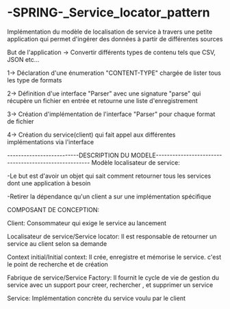 # -SPRING-_Service_locator_pattern

Implémentation du modèle de localisation de service à travers une petite application
qui permet d'ingérer des données à partir de différentes sources

But de l'application -> Convertir différents types de contenu tels que  CSV, JSON etc...

1-> Déclaration d'une énumeration "CONTENT-TYPE" chargée de lister tous les type de formats


2-> Définition d'ue interface "Parser" avec une signature "parse" qui récupère un fichier en entrée
et retourne une liste d'enregistrement


3-> Création d'implémentation de l'interface "Parser" pour chaque format de fichier


4-> Création du service(client) qui fait appel aux différentes implémentations via l'interface



--------------------------DESCRIPTION DU MODELE------------------------------------------------------
Modèle localisateur de service:

-Le but est d'avoir un objet qui sait comment retourner tous les services 
dont une application à besoin

-Retirer la dépendance qu'un client a sur une implémentation spécifique

COMPOSANT DE CONCEPTION:

Client: Consommateur qui exige le service au lancement


Localisateur de service/Service locator: Il est responsable de retourner un service au client selon sa demande


Context initial/Initial context: Il crée, enregistre et mémorise le service. c'est le point de recherche et de création


Fabrique de service/Service Factory: Il fournit le cycle de vie de gestion du service avec un support pour creer, rechercher
, et supprimer un service


Service: Implémentation concrète du service voulu par le client
